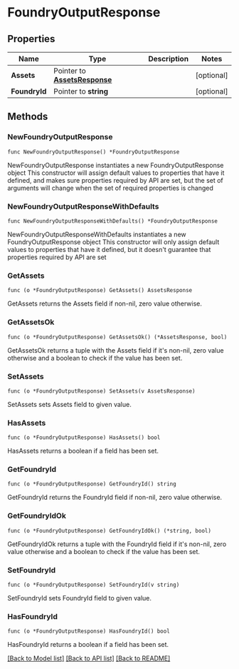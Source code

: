 # FoundryOutputResponse

## Properties

Name | Type | Description | Notes
------------ | ------------- | ------------- | -------------
**Assets** | Pointer to [**AssetsResponse**](AssetsResponse.md) |  | [optional] 
**FoundryId** | Pointer to **string** |  | [optional] 

## Methods

### NewFoundryOutputResponse

`func NewFoundryOutputResponse() *FoundryOutputResponse`

NewFoundryOutputResponse instantiates a new FoundryOutputResponse object
This constructor will assign default values to properties that have it defined,
and makes sure properties required by API are set, but the set of arguments
will change when the set of required properties is changed

### NewFoundryOutputResponseWithDefaults

`func NewFoundryOutputResponseWithDefaults() *FoundryOutputResponse`

NewFoundryOutputResponseWithDefaults instantiates a new FoundryOutputResponse object
This constructor will only assign default values to properties that have it defined,
but it doesn't guarantee that properties required by API are set

### GetAssets

`func (o *FoundryOutputResponse) GetAssets() AssetsResponse`

GetAssets returns the Assets field if non-nil, zero value otherwise.

### GetAssetsOk

`func (o *FoundryOutputResponse) GetAssetsOk() (*AssetsResponse, bool)`

GetAssetsOk returns a tuple with the Assets field if it's non-nil, zero value otherwise
and a boolean to check if the value has been set.

### SetAssets

`func (o *FoundryOutputResponse) SetAssets(v AssetsResponse)`

SetAssets sets Assets field to given value.

### HasAssets

`func (o *FoundryOutputResponse) HasAssets() bool`

HasAssets returns a boolean if a field has been set.

### GetFoundryId

`func (o *FoundryOutputResponse) GetFoundryId() string`

GetFoundryId returns the FoundryId field if non-nil, zero value otherwise.

### GetFoundryIdOk

`func (o *FoundryOutputResponse) GetFoundryIdOk() (*string, bool)`

GetFoundryIdOk returns a tuple with the FoundryId field if it's non-nil, zero value otherwise
and a boolean to check if the value has been set.

### SetFoundryId

`func (o *FoundryOutputResponse) SetFoundryId(v string)`

SetFoundryId sets FoundryId field to given value.

### HasFoundryId

`func (o *FoundryOutputResponse) HasFoundryId() bool`

HasFoundryId returns a boolean if a field has been set.


[[Back to Model list]](../README.md#documentation-for-models) [[Back to API list]](../README.md#documentation-for-api-endpoints) [[Back to README]](../README.md)


